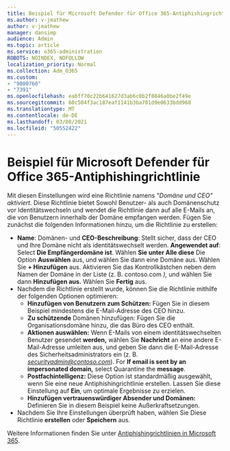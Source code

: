 ```yaml
---
title: Beispiel für Microsoft Defender für Office 365-Antiphishingrichtlinie
ms.author: v-jmathew
author: v-jmathew
manager: dansimp
audience: Admin
ms.topic: article
ms.service: o365-administration
ROBOTS: NOINDEX, NOFOLLOW
localization_priority: Normal
ms.collection: Adm_O365
ms.custom:
- "9000760"
- "7391"
ms.openlocfilehash: eabff70c22b641627d3ab6c0b2f8846a0be2f49e
ms.sourcegitcommit: 60c504f3ac187eaf1141b3ba701d9e0633bdd968
ms.translationtype: MT
ms.contentlocale: de-DE
ms.lasthandoff: 03/08/2021
ms.locfileid: "50552422"
---
```

# <a name="example-microsoft-defender-for-office-365-anti-phishing-policy"></a>Beispiel für Microsoft Defender für Office 365-Antiphishingrichtlinie

Mit diesen Einstellungen wird eine Richtlinie namens *"Domäne und CEO" aktiviert.* Diese Richtlinie bietet Sowohl Benutzer- als auch Domänenschutz vor Identitätswechseln und wendet die Richtlinie dann auf alle E-Mails an, die von Benutzern innerhalb der Domäne empfangen werden. Fügen Sie zunächst die folgenden Informationen hinzu, um die Richtlinie zu erstellen:

- **Name**: Domänen- und **CEO-Beschreibung**: Stellt sicher, dass der CEO und Ihre Domäne nicht als identitätswechselt werden.
  **Angewendet auf**: Select **Die Empfängerdomäne ist**. Wählen **Sie unter Alle diese** Die Option **Auswählen** aus, und wählen Sie dann eine Domäne aus. Wählen Sie **+ Hinzufügen** aus. Aktivieren Sie das Kontrollkästchen neben dem Namen der Domäne in der Liste (z. B. contoso.com *),* und wählen Sie dann **Hinzufügen aus.** Wählen Sie **Fertig** aus.
- Nachdem die Richtlinie erstellt wurde, können Sie die Richtlinie mithilfe der folgenden Optionen optimieren:
  - **Hinzufügen von Benutzern zum Schützen:** Fügen Sie in diesem Beispiel mindestens die E-Mail-Adresse des CEO hinzu.
  - **Zu schützende** Domänen hinzufügen: Fügen Sie die Organisationsdomäne hinzu, die das Büro des CEO enthält.
  - **Aktionen auswählen:** Wenn E-Mails von einem identitätswechselten Benutzer gesendet **werden,** wählen Sie **Nachricht** an eine andere E-Mail-Adresse umleiten aus, und geben Sie dann die E-Mail-Adresse des Sicherheitsadministrators ein (z. B. *securityadmin@contoso.com*). For **If email is sent by an impersonated domain,** select Quarantine the **message**.
  - **Postfachintelligenz:** Diese Option ist standardmäßig ausgewählt, wenn Sie eine neue Antiphishingrichtlinie erstellen. Lassen Sie diese Einstellung auf **Ein**, um optimale Ergebnisse zu erzielen.
  - **Hinzufügen vertrauenswürdiger Absender und Domänen:** Definieren Sie in diesem Beispiel keine Außerkraftsetzungen.
- Nachdem Sie Ihre Einstellungen überprüft haben, wählen Sie Diese Richtlinie **erstellen** oder **Speichern** aus.

Weitere Informationen finden Sie unter [Antiphishingrichtlinien in Microsoft 365](https://go.microsoft.com/fwlink/?linkid=2092235).

